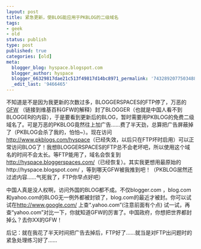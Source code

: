 ```yaml
---
layout: post
title: 紧急更新，使BLOG能应用于PKBLOG的二级域名
tags:
- geek
- old
status: publish
type: post
published: true
categories: [old]
meta:
  blogger_blog: hyspace.blogspot.com
  blogger_author: hyspace
  blogger_66329817dae21c513f49817d14bc8971_permalink: '743289207750348856'
  _edit_last: '9466465'
---
```

不知道是不是因为我更新的次数过多，BLOGGERSPACES的FTP停了，万恶的<a href="http://www.wiki.cn/wiki/GFW">GFW</a> （链接到维基百科GFW的解释）封了BLOGGER（也就是中国人看不到BLOGGER的内容），于是要看到更新后的BLOG，暂时需要用PKBLOG的免费二级域名了。可是万恶的PKBLOG竟然往上加广告……费了半天劲，总算把广告屏蔽掉了（PKBLOG会杀了我的，怕怕~）。现在访问<a href="http://www.pkblogs.com/hyspace">http://www.pkblogs.com/hyspace</a>（已经失效，以后只在FTP坏时启用）可以正常访问BLOG了！我想BLOGGERSPACES的FTP总不会老坏吧，所以使用这个域名的时间不会太长。等FTP能用了，域名会恢复到<a href="http://hyspace.bloggerspaces.com/">http://hyspace.bloggerspaces.com/</a>（已经恢复）。其实我更想用最原始的http://hyspace.blogspοt.com/ ，等到哪天GFW被我推到吧！（PKBLOG居然还过滤内容……气死我了，FTP你早点好吧）

中国人真是没人权啊，访问外国的BLOG都不成。不仅blogger.com ，blog.com 和yahoo.com的BLOG无一例外都被封锁了，blog.com的最近才被封。你可以试试在<a href="http://www.google.com/">http://www.google.com/</a> 上查“.yahoo.com”(注意前面有个点) 试一试，再查“yahoo.com”对比一下，你就知道GFW的厉害了。中国政府，你想把世界都封掉么？去你XX的GFW！

后记：就在我花了半天时间把广告去掉后，FTP好了……就当是对FTP出问题时的紧急处理练习好了……
